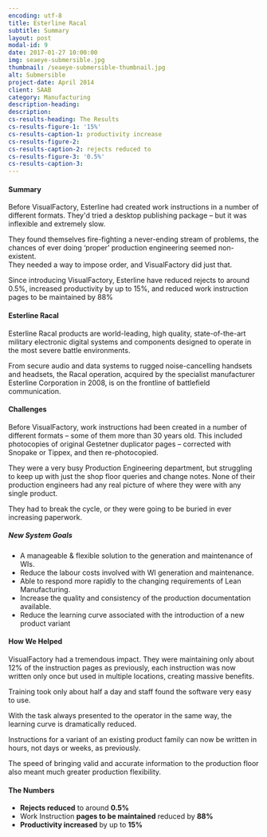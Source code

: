 ```yaml
---
encoding: utf-8
title: Esterline Racal
subtitle: Summary
layout: post
modal-id: 9
date: 2017-01-27 10:00:00
img: seaeye-submersible.jpg
thumbnail: /seaeye-submersible-thumbnail.jpg
alt: Submersible
project-date: April 2014
client: SAAB
category: Manufacturing
description-heading:
description:
cs-results-heading: The Results
cs-results-figure-1: '15%'
cs-results-caption-1: productivity increase
cs-results-figure-2:
cs-results-caption-2: rejects reduced to
cs-results-figure-3: '0.5%'
cs-results-caption-3:
---
```



#### Summary

Before VisualFactory, Esterline had created work instructions in a number of different formats. They'd tried a desktop publishing package – but it was inflexible and extremely slow.

They found themselves fire-fighting a never-ending stream of problems, the chances of ever doing ‘proper’ production engineering seemed non-existent.
<br>They needed a way to impose order, and VisualFactory did just that.

Since introducing VisualFactory, Esterline have reduced rejects to around 0.5%, increased productivity by up to 15%, and reduced work instruction pages to be maintained by 88%

#### Esterline Racal

Esterline Racal products are world-leading, high quality, state-of-the-art military electronic digital systems and components designed to operate in the most severe battle environments.

From secure audio and data systems to rugged noise-cancelling handsets and headsets, the Racal operation, acquired by the specialist manufacturer Esterline Corporation in 2008, is on the frontline of battlefield communication.

#### Challenges

Before VisualFactory, work instructions had been created in a number of different formats – some of them more than 30 years old. This included photocopies of original Gestetner duplicator pages – corrected with Snopake or Tippex, and then re-photocopied.

They were a very busy Production Engineering department, but struggling to keep up with just the shop floor queries and change notes. None of their production engineers had any real picture of where they were with any single product.

They had to break the cycle, or they were going to be buried in ever increasing paperwork.

##### New System Goals

* A manageable & flexible solution to the generation and maintenance of WIs.
* Reduce the labour costs involved with WI generation and maintenance.
* Able to respond more rapidly to the changing requirements of Lean Manufacturing.
* Increase the quality and consistency of the production documentation available.
* Reduce the learning curve associated with the introduction of a new product variant

#### How We Helped

VisualFactory had a tremendous impact. They were maintaining only about 12% of the instruction pages as previously, each instruction was now written only once but used in multiple locations, creating massive benefits.

Training took only about half a day and staff found the software very easy to use.

With the task always presented to the operator in the same way, the learning curve is dramatically reduced.

Instructions for a variant of an existing product family can now be written in hours, not days or weeks, as previously.

The speed of bringing valid and accurate information to the production floor also meant much greater production flexibility.

#### The Numbers

* **Rejects reduced** to around **0.5%**
* Work Instruction **pages to be maintained** reduced by **88%**
* **Productivity increased** by up to **15%**